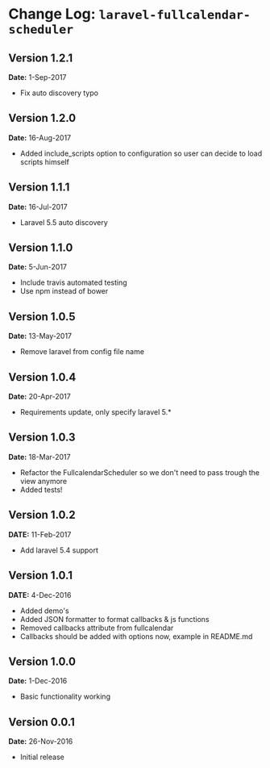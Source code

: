 Change Log: `laravel-fullcalendar-scheduler`
============================================

## Version 1.2.1

**Date:** 1-Sep-2017

- Fix auto discovery typo

## Version 1.2.0

**Date:** 16-Aug-2017

- Added include_scripts option to configuration so user can decide to load scripts himself

## Version 1.1.1

**Date:** 16-Jul-2017

- Laravel 5.5 auto discovery

## Version 1.1.0

**Date:** 5-Jun-2017

- Include travis automated testing
- Use npm instead of bower

## Version 1.0.5

**Date:** 13-May-2017

- Remove laravel from config file name

## Version 1.0.4

**Date:** 20-Apr-2017

- Requirements update, only specify laravel 5.*

## Version 1.0.3

**Date:** 18-Mar-2017

- Refactor the FullcalendarScheduler so we don't need to pass trough the view anymore
- Added tests!

## Version 1.0.2

**DATE:** 11-Feb-2017

- Add laravel 5.4 support

## Version 1.0.1

**DATE:** 4-Dec-2016

- Added demo's
- Added JSON formatter to format callbacks & js functions
- Removed callbacks attribute from fullcalendar
- Callbacks should be added with options now, example in README.md

## Version 1.0.0

**Date:** 1-Dec-2016

- Basic functionality working

## Version 0.0.1

**Date:** 26-Nov-2016

- Initial release